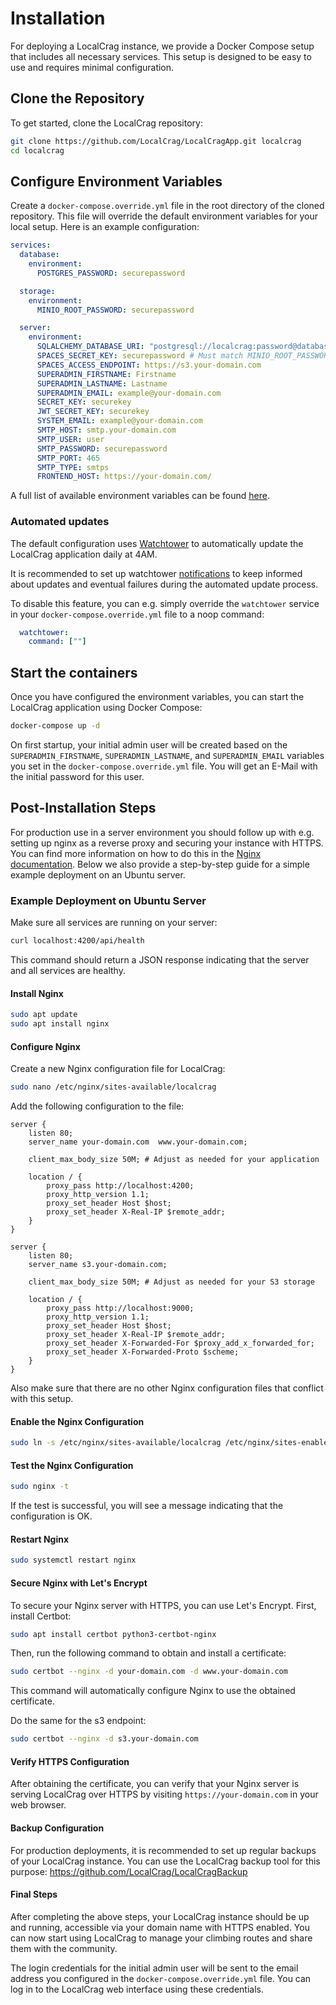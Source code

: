# Installation

For deploying a LocalCrag instance, we provide a Docker Compose setup that includes all necessary services. This setup is designed to be easy to use and requires minimal configuration.

## Clone the Repository

To get started, clone the LocalCrag repository:

```bash
git clone https://github.com/LocalCrag/LocalCragApp.git localcrag
cd localcrag
```
## Configure Environment Variables

Create a `docker-compose.override.yml` file in the root directory of the cloned repository. This file will override the default environment variables for your local setup. Here is an example configuration:

```yaml
services:
  database:
    environment:
      POSTGRES_PASSWORD: securepassword

  storage:
    environment:
      MINIO_ROOT_PASSWORD: securepassword

  server:
    environment:
      SQLALCHEMY_DATABASE_URI: "postgresql://localcrag:password@database/localcrag"
      SPACES_SECRET_KEY: securepassword # Must match MINIO_ROOT_PASSWORD of storage service
      SPACES_ACCESS_ENDPOINT: https://s3.your-domain.com
      SUPERADMIN_FIRSTNAME: Firstname
      SUPERADMIN_LASTNAME: Lastname
      SUPERADMIN_EMAIL: example@your-domain.com
      SECRET_KEY: securekey
      JWT_SECRET_KEY: securekey
      SYSTEM_EMAIL: example@your-domain.com
      SMTP_HOST: smtp.your-domain.com
      SMTP_USER: user
      SMTP_PASSWORD: securepassword
      SMTP_PORT: 465
      SMTP_TYPE: smtps
      FRONTEND_HOST: https://your-domain.com/
```

A full list of available environment variables can be found [here](./environment-variables.md).

### Automated updates

The default configuration uses [Watchtower](https://containrrr.dev/watchtower/) to automatically update the LocalCrag application daily at 4AM. 

It is recommended to set up watchtower [notifications](https://containrrr.dev/watchtower/notifications) to keep informed about updates and eventual failures during the automated update process.

To disable this feature, you can e.g. simply override the `watchtower` service in your `docker-compose.override.yml` file to a noop command:

```yaml
  watchtower:
    command: [""]
```

## Start the containers

Once you have configured the environment variables, you can start the LocalCrag application using Docker Compose:

```bash 
docker-compose up -d
```

On first startup, your initial admin user will be created based on the `SUPERADMIN_FIRSTNAME`, `SUPERADMIN_LASTNAME`, and `SUPERADMIN_EMAIL` variables you set in the `docker-compose.override.yml` file.
You will get an E-Mail with the initial password for this user.

## Post-Installation Steps

For production use in a server environment you should follow up with e.g. setting up nginx as a reverse proxy and securing your instance with HTTPS. You can find more information on how to do this in the [Nginx documentation](https://nginx.org/en/docs/). Below we also provide a step-by-step guide for a simple example deployment on an Ubuntu server.

### Example Deployment on Ubuntu Server

Make sure all services are running on your server:

```bash
curl localhost:4200/api/health
```

This command should return a JSON response indicating that the server and all services are healthy.

#### Install Nginx

```bash
sudo apt update
sudo apt install nginx
``` 

#### Configure Nginx

Create a new Nginx configuration file for LocalCrag:

```bash 
sudo nano /etc/nginx/sites-available/localcrag
```

Add the following configuration to the file:

```nginx
server {
    listen 80;
    server_name your-domain.com  www.your-domain.com;
    
    client_max_body_size 50M; # Adjust as needed for your application

    location / {
        proxy_pass http://localhost:4200;
        proxy_http_version 1.1;
        proxy_set_header Host $host;
        proxy_set_header X-Real-IP $remote_addr;
    }
}

server {
    listen 80;
    server_name s3.your-domain.com;
    
    client_max_body_size 50M; # Adjust as needed for your S3 storage

    location / {
        proxy_pass http://localhost:9000;
        proxy_http_version 1.1;
        proxy_set_header Host $host;
        proxy_set_header X-Real-IP $remote_addr;
        proxy_set_header X-Forwarded-For $proxy_add_x_forwarded_for;
        proxy_set_header X-Forwarded-Proto $scheme;
    }
}
```

Also make sure that there are no other Nginx configuration files that conflict with this setup.


#### Enable the Nginx Configuration

```bash
sudo ln -s /etc/nginx/sites-available/localcrag /etc/nginx/sites-enabled/
```

#### Test the Nginx Configuration

```bash
sudo nginx -t
```

If the test is successful, you will see a message indicating that the configuration is OK.  

#### Restart Nginx

```bash
sudo systemctl restart nginx
```

#### Secure Nginx with Let's Encrypt

To secure your Nginx server with HTTPS, you can use Let's Encrypt. First, install Certbot:

```bash
sudo apt install certbot python3-certbot-nginx
```

Then, run the following command to obtain and install a certificate:

```bash
sudo certbot --nginx -d your-domain.com -d www.your-domain.com
```

This command will automatically configure Nginx to use the obtained certificate.

Do the same for the s3 endpoint:

```bash
sudo certbot --nginx -d s3.your-domain.com
```

#### Verify HTTPS Configuration

After obtaining the certificate, you can verify that your Nginx server is serving LocalCrag over HTTPS by visiting `https://your-domain.com` in your web browser.

#### Backup Configuration

For production deployments, it is recommended to set up regular backups of your LocalCrag instance. You can use the LocalCrag backup tool for this purpose: https://github.com/LocalCrag/LocalCragBackup

#### Final Steps

After completing the above steps, your LocalCrag instance should be up and running, accessible via your domain name with HTTPS enabled. You can now start using LocalCrag to manage your climbing routes and share them with the community.

The login credentials for the initial admin user will be sent to the email address you configured in the `docker-compose.override.yml` file. You can log in to the LocalCrag web interface using these credentials.
